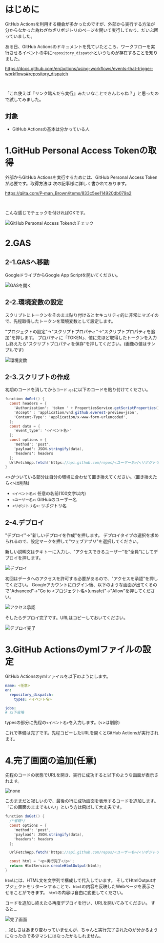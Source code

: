 <!--
title:   【GAS】リンクを踏んだらGitHub Actionsを実行するようにしてみる
tags:    GAS,GitHubActions,備忘録
id:      3d87fc94fd3c4d6e71ee
private: true
-->
# はじめに

GitHub Actionsを利用する機会が多かったのですが、外部から実行する方法が分からなかった為わざわざリポジトリのページを開いて実行しており、だいぶ困っていました。

ある日、GitHub Actionsのドキュメントを見ていたところ、ワークフローを実行させるイベントの中に```repository_dispatch```というものが存在することを知りました。

https://docs.github.com/en/actions/using-workflows/events-that-trigger-workflows#repository_dispatch

<br>

「これ使えば『リンク踏んだら実行』みたいなことできんじゃね？」と思ったので試してみました。

## 対象

- GitHub Actionsの基本は分かっている人

# 1.GitHub Personal Access Tokenの取得
外部からGitHub Actionsを実行するためには、GitHub Personal Access Tokenが必要です。取得方法は
次の記事様に詳しく書かれてあります。

https://qiita.com/P-man_Brown/items/833c5ee114920db079a2

<br>

こんな感じでチェックを付ければOKです。

![GitHub Personal Access Tokenのチェック](image/GHA-GAS/github-personal.png)


# 2.GAS

## 2-1.GASへ移動

GoogleドライブからGoogle App Scriptを開いてください。

![GASを開く](image/GHA-GAS/open-gas.png)

## 2-2.環境変数の設定

スクリプトにトークンをそのまま貼り付けるとセキュリティ的に非常にマズイので、先程取得したトークンを環境変数として設定します。


"プロジェクトの設定"→"スクリプトプロパティ"→"スクリプトプロパティを追加"を押します。
プロパティに「TOKEN」、値に先ほど取得したトークンを入力し終えたら"スクリプトプロパティを保存"を押してください。(画像の値はサンプルです)

![環境変数](image/GHA-GAS/env.png)

## 2-3.スクリプトの作成

初期のコードを消してから```コード.gs```に以下のコードを貼り付けてください。

```javascript:コード.gs
function doGet() {
  const headers = {
    'Authorization': 'token ' + PropertiesService.getScriptProperties().getProperty('TOKEN'),
    'Accept' : 'application/vnd.github.everest-preview+json',
    'Content-Type': 'application/x-www-form-urlencoded',
  };
  const data = {
    'event_type': '<イベント名>'
  };
  const options = {
    'method': 'post',
    'payload': JSON.stringify(data),
    'headers': headers
  };
  UrlFetchApp.fetch('https://api.github.com/repos/<ユーザー名>/<リポジトリ名>/dispatches', options);
}
```

<>がついている部分は自分の環境に合わせて置き換えてください。(置き換えたら<>は削除)
- ```<イベント名>```: 任意の名前(100文字以内)
- ```<ユーザー名>```: GitHubのユーザー名
- ```<リポジトリ名>```: リポジトリ名

## 2-4.デプロイ

"デプロイ"→"新しいデプロイを作成"を押します。
デプロイタイプの選択を求められるので、設定マークを押して"ウェブアプリ"を選択してください。

新しい説明文はテキトーに入力し、"アクセスできるユーザー"を"全員"にしてデプロイを押します。

![デプロイ](image/GHA-GAS/deploy.png)

初回はデータへのアクセスを許可する必要があるので、"アクセスを承認"を押してください。
Googleアカウントにログイン後、以下のような画面が出てくるので"Advanced"→"Go to <プロジェクト名>(unsafe)"→"Allow"を押してください。

![アクセス承認](image/GHA-GAS/access.png)

そしたらデプロイ完了です。URLはコピーしておいてください。

![デプロイ完了](image/GHA-GAS/url.png)

# 3.GitHub Actionsのymlファイルの設定

GitHub Actionsのymlファイルを以下のようにします。

```yml:./.github/workflows/workflow.yml
name: <任意>
on:
  repository_dispatch:
    types: <イベント名>

jobs:
# 以下省略
```

typesの部分に先程の```<イベント名>```を入力します。(<>は削除)

これで準備は完了です。先程コピーしたURLを開くとGitHub Actionsが実行されます。

# 4.完了画面の追加(任意)

先程のコードの状態でURLを開き、実行に成功すると以下のような画面が表示されます。

![none](image/GHA-GAS/none.png)

このままだと寂しいので、最後の行に成功画面を表示するコードを追加します。「この画面のままでもいい」という方は飛ばして大丈夫です。

```javascript:コード.gs
function doGet() {
  /*省略*/
  const options = {
    'method': 'post',
    'payload': JSON.stringify(data),
    'headers': headers
  };

  UrlFetchApp.fetch('https://api.github.com/repos/<ユーザー名>/<リポジトリ名>/dispatches', options);

  const html = '<p>実行完了</p>';
  return HtmlService.createHtmlOutput(html);
}
```

```html```には、HTML文を文字列で構成して代入しています。
そしてHtmlOutputオブジェクトをリターンすることで、```html```の内容を反映したWebページを表示させることができます。
```html```の内容は自由に変更してください。

コードを追加し終えたら再度デプロイを行い、URLを開いてみてください。
すると...

![完了画面](image/GHA-GAS/complete.png)

...寂しさはあまり変わっていませんが、ちゃんと実行完了されたのが分かるようになったので多少マシにはなったかもしれません。
